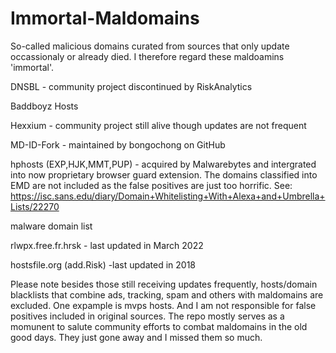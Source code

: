 # Immortal-Maldomains

So-called malicious domains curated from sources that only update occassionaly or already died. I therefore regard these maldoamins 'immortal'.

DNSBL - community project discontinued by RiskAnalytics

Baddboyz Hosts

Hexxium -  community project still alive though updates are not frequent

MD-ID-Fork - maintained by bongochong on GitHub

hphosts (EXP,HJK,MMT,PUP) - acquired by Malwarebytes and intergrated into now proprietary browser guard extension. The domains classified into EMD are not included as the false positives are just too horrific. See: https://isc.sans.edu/diary/Domain+Whitelisting+With+Alexa+and+Umbrella+Lists/22270

malware domain list

rlwpx.free.fr.hrsk - last updated in March 2022

hostsfile.org (add.Risk) -last updated in 2018

Please note besides those still receiving updates frequently, hosts/domain blacklists that combine ads, tracking, spam and others with maldomains are excluded. One expample is mvps hosts. And I am not responsible for false positives included in original sources. The repo mostly serves as a momunent to salute community efforts to combat maldomains in the old good days. They just gone away and I missed them so much. 
